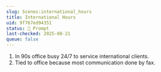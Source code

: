 ```yaml
---
slug: Scenes:international_hours
title: International Hours
uid: 9f767ed94351
status: 💬 Prompt
last-checked: 2025-08-21
queue: false
---
```

1. In 90s office busy 24/7 to service international clients.
2. Tied to office because most communication done by fax.
